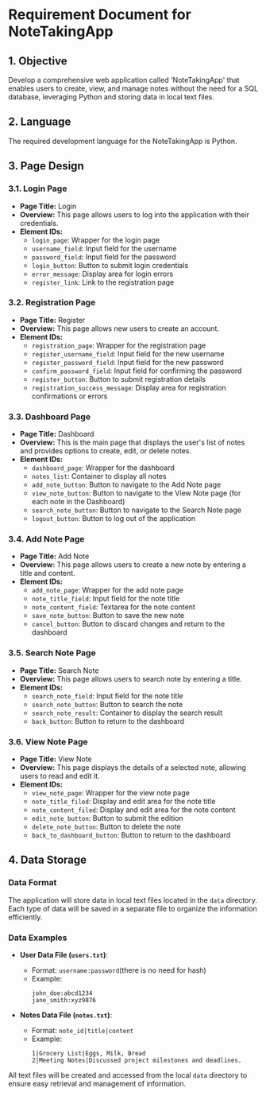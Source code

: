# Requirement Document for NoteTakingApp

## 1. Objective
Develop a comprehensive web application called 'NoteTakingApp' that enables users to create, view, and manage notes without the need for a SQL database, leveraging Python and storing data in local text files.

## 2. Language
The required development language for the NoteTakingApp is Python.

## 3. Page Design

### 3.1. Login Page
- **Page Title:** Login
- **Overview:** This page allows users to log into the application with their credentials.
- **Element IDs:**
  - `login_page`: Wrapper for the login page
  - `username_field`: Input field for the username
  - `password_field`: Input field for the password
  - `login_button`: Button to submit login credentials
  - `error_message`: Display area for login errors
  - `register_link`: Link to the registration page

### 3.2. Registration Page
- **Page Title:** Register
- **Overview:** This page allows new users to create an account.
- **Element IDs:**
  - `registration_page`: Wrapper for the registration page
  - `register_username_field`: Input field for the new username
  - `register_password_field`: Input field for the new password
  - `confirm_password_field`: Input field for confirming the password
  - `register_button`: Button to submit registration details
  - `registration_success_message`: Display area for registration confirmations or errors

### 3.3. Dashboard Page
- **Page Title:** Dashboard
- **Overview:** This is the main page that displays the user's list of notes and provides options to create, edit, or delete notes.
- **Element IDs:**
  - `dashboard_page`: Wrapper for the dashboard
  - `notes_list`: Container to display all notes
  - `add_note_button`: Button to navigate to the Add Note page
  - `view_note_button`: Button to navigate to the View Note page (for each note in the Dashboard)
  - `search_note_button`: Button to navigate to the Search Note page
  - `logout_button`: Button to log out of the application

### 3.4. Add Note Page
- **Page Title:** Add Note
- **Overview:** This page allows users to create a new note by entering a title and content.
- **Element IDs:**
  - `add_note_page`: Wrapper for the add note page
  - `note_title_field`: Input field for the note title
  - `note_content_field`: Textarea for the note content
  - `save_note_button`: Button to save the new note
  - `cancel_button`: Button to discard changes and return to the dashboard

### 3.5. Search Note Page
- **Page Title:** Search Note
- **Overview:** This page allows users to search note by entering a title.
- **Element IDs:**
  - `search_note_field`: Input field for the note title
  - `search_note_button`: Button to search the note
  - `search_note_result`: Container to display the search result
  - `back_button`: Button to return to the dashboard

### 3.6. View Note Page
- **Page Title:** View Note
- **Overview:** This page displays the details of a selected note, allowing users to read and edit it.
- **Element IDs:**
  - `view_note_page`: Wrapper for the view note page
  - `note_title_filed`: Display and edit area for the note title
  - `note_content_filed`: Display and edit area for the note content
  - `edit_note_button`: Button to submit the edition
  - `delete_note_button`: Button to delete the note
  - `back_to_dashboard_button`: Button to return to the dashboard

## 4. Data Storage

### Data Format
The application will store data in local text files located in the `data` directory. Each type of data will be saved in a separate file to organize the information efficiently.

### Data Examples
- **User Data File (`users.txt`)**:
  - Format: `username:password`(there is no need for hash)
  - Example:
    ```
    john_doe:abcd1234
    jane_smith:xyz9876
    ```

- **Notes Data File (`notes.txt`)**:
  - Format: `note_id|title|content`
  - Example:
    ```
    1|Grocery List|Eggs, Milk, Bread
    2|Meeting Notes|Discussed project milestones and deadlines.
    ```

All text files will be created and accessed from the local `data` directory to ensure easy retrieval and management of information.